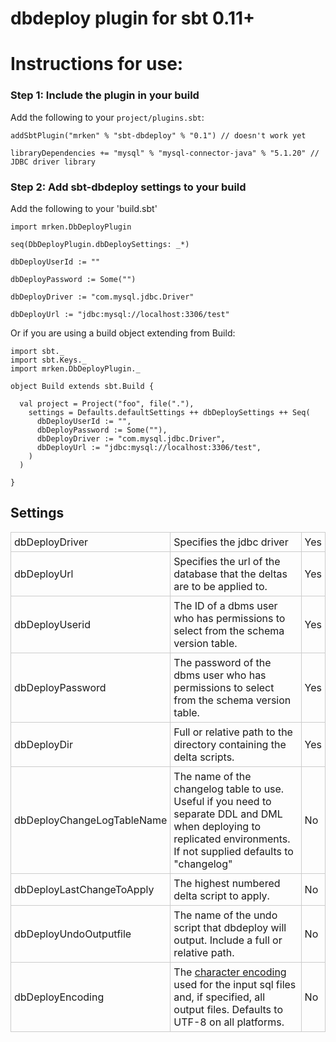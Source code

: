 dbdeploy plugin for sbt 0.11+
====================================

# Instructions for use:

### Step 1: Include the plugin in your build

Add the following to your `project/plugins.sbt`:

    addSbtPlugin("mrken" % "sbt-dbdeploy" % "0.1") // doesn't work yet

    libraryDependencies += "mysql" % "mysql-connector-java" % "5.1.20" // JDBC driver library

### Step 2: Add sbt-dbdeploy settings to your build

Add the following to your 'build.sbt'


    import mrken.DbDeployPlugin

    seq(DbDeployPlugin.dbDeploySettings: _*)

    dbDeployUserId := ""

    dbDeployPassword := Some("")

    dbDeployDriver := "com.mysql.jdbc.Driver"

    dbDeployUrl := "jdbc:mysql://localhost:3306/test"

Or if you are using a build object extending from Build:

    import sbt._
    import sbt.Keys._
    import mrken.DbDeployPlugin._

    object Build extends sbt.Build {

      val project = Project("foo", file("."),
        settings = Defaults.defaultSettings ++ dbDeploySettings ++ Seq(
          dbDeployUserId := "",
          dbDeployPassword := Some(""),
          dbDeployDriver := "com.mysql.jdbc.Driver",
          dbDeployUrl := "jdbc:mysql://localhost:3306/test",
        )
      )

    }


## Settings

<table>
    <tbody>
    <tr>
        <td style="border: 1px solid #ccc; padding: 5px;">dbDeployDriver</td>
        <td style="border: 1px solid #ccc; padding: 5px;"> Specifies the jdbc driver</td>
        <td style="border: 1px solid #ccc; padding: 5px;"> Yes</td>
    </tr>
    <tr>
        <td style="border: 1px solid #ccc; padding: 5px;">dbDeployUrl</td>
        <td style="border: 1px solid #ccc; padding: 5px;">Specifies the url of the database that the deltas are to be
            applied to.
        </td>
        <td style="border: 1px solid #ccc; padding: 5px;">Yes</td>
    </tr>
    <tr>
        <td style="border: 1px solid #ccc; padding: 5px;">dbDeployUserid</td>
        <td style="border: 1px solid #ccc; padding: 5px;">The ID of a dbms user who has permissions to select from the
            schema version table.
        </td>
        <td style="border: 1px solid #ccc; padding: 5px;">Yes</td>
    </tr>
    <tr>
        <td style="border: 1px solid #ccc; padding: 5px;">dbDeployPassword</td>
        <td style="border: 1px solid #ccc; padding: 5px;">The password of the dbms user who has permissions to select
            from the schema version table.
        </td>
        <td style="border: 1px solid #ccc; padding: 5px;">Yes</td>
    </tr>
    <tr>
        <td style="border: 1px solid #ccc; padding: 5px;">dbDeployDir</td>
        <td style="border: 1px solid #ccc; padding: 5px;">Full or relative path to the directory containing the delta
            scripts.
        </td>
        <td style="border: 1px solid #ccc; padding: 5px;">Yes</td>
    </tr>
    <tr>
        <td style="border: 1px solid #ccc; padding: 5px;">dbDeployChangeLogTableName</td>
        <td style="border: 1px solid #ccc; padding: 5px;">The name of the changelog table to use. Useful if you need to
            separate DDL and DML when deploying to replicated environments. If not supplied defaults to "changelog"
        </td>
        <td style="border: 1px solid #ccc; padding: 5px;">No</td>
    </tr>
    <tr>
        <td style="border: 1px solid #ccc; padding: 5px;">dbDeployLastChangeToApply</td>
        <td style="border: 1px solid #ccc; padding: 5px;">The highest numbered delta script to apply.</td>
        <td style="border: 1px solid #ccc; padding: 5px;">No</td>
    </tr>
    <tr>
        <td style="border: 1px solid #ccc; padding: 5px;">dbDeployUndoOutputfile</td>
        <td style="border: 1px solid #ccc; padding: 5px;">The name of the undo script that dbdeploy will output. Include
            a full or relative path.
        </td>
        <td style="border: 1px solid #ccc; padding: 5px;">No</td>
    </tr>
    <tr>
        <td style="border: 1px solid #ccc; padding: 5px;">dbDeployEncoding</td>
        <td style="border: 1px solid #ccc; padding: 5px;"> The <a
                href="http://download.oracle.com/javase/6/docs/api/java/nio/charset/Charset.html" rel="nofollow">character
            encoding</a> used for the input sql files and, if specified, all output files. Defaults to UTF-8 on all
            platforms.
        </td>
        <td style="border: 1px solid #ccc; padding: 5px;">No</td>
    </tr>
    </tbody>
</table>
